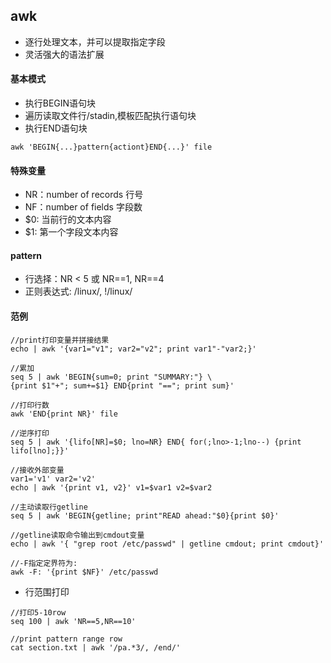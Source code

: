 ## awk

* 逐行处理文本，并可以提取指定字段
* 灵活强大的语法扩展


#### 基本模式

* 执行BEGIN语句块
* 遍历读取文件行/stadin,模板匹配执行语句块
* 执行END语句块

```
awk 'BEGIN{...}pattern{actiont}END{...}' file

```

#### 特殊变量

* NR：number of records 行号
* NF：number of fields 字段数
* $0: 当前行的文本内容
* $1: 第一个字段文本内容

#### pattern

* 行选择：NR < 5 或 NR==1, NR==4
* 正则表达式: /linux/, !/linux/

#### 范例

```
//print打印变量并拼接结果
echo | awk '{var1="v1"; var2="v2"; print var1"-"var2;}'

//累加
seq 5 | awk 'BEGIN{sum=0; print "SUMMARY:"} \
{print $1"+"; sum+=$1} END{print "=="; print sum}'

//打印行数
awk 'END{print NR}' file

//逆序打印
seq 5 | awk '{lifo[NR]=$0; lno=NR} END{ for(;lno>-1;lno--) {print lifo[lno];}}'

//接收外部变量
var1='v1' var2='v2'
echo | awk '{print v1, v2}' v1=$var1 v2=$var2

//主动读取行getline
seq 5 | awk 'BEGIN{getline; print"READ ahead:"$0}{print $0}'

//getline读取命令输出到cmdout变量
echo | awk '{ "grep root /etc/passwd" | getline cmdout; print cmdout}'

//-F指定定界符为:
awk -F: '{print $NF}' /etc/passwd

```

* 行范围打印

```
//打印5-10row
seq 100 | awk 'NR==5,NR==10'

//print pattern range row
cat section.txt | awk '/pa.*3/, /end/'

```
